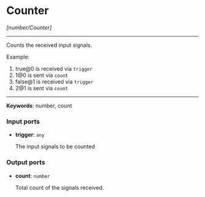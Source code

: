 # Counter

_[number/Counter]_

---

Counts the received input signals.  
  
Example:  
  
1. true@0 is received via `trigger`  
2. 1@0 is sent via `count`  
3. false@1 is received via `trigger`  
4. 2@1 is sent via `count`  

---

__Keywords__: number, count

### Input ports

* __trigger__: ` any `


    The input signals to be counted  

### Output ports

* __count__: ` number `


    Total count of the signals received.  

